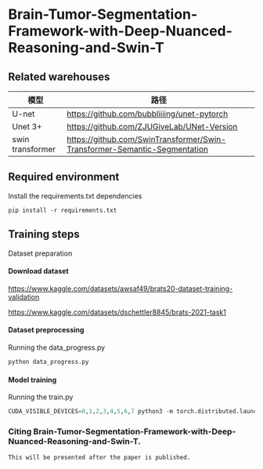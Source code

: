 # Brain-Tumor-Segmentation-Framework-with-Deep-Nuanced-Reasoning-and-Swin-T

## Related warehouses

| 模型             | 路径                                                         |
| ---------------- | ------------------------------------------------------------ |
| U-net            | https://github.com/bubbliiiing/unet-pytorch                  |
| Unet 3+          | https://github.com/ZJUGiveLab/UNet-Version                   |
| swin transformer | https://github.com/SwinTransformer/Swin-Transformer-Semantic-Segmentation |

## Required environment

Install the requirements.txt dependencies

```
pip install -r requirements.txt
```

## Training steps

Dataset preparation

#### Download dataset

https://www.kaggle.com/datasets/awsaf49/brats20-dataset-training-validation

https://www.kaggle.com/datasets/dschettler8845/brats-2021-task1

#### Dataset preprocessing

Running the data_progress.py

```python
python data_progress.py
```

#### Model training

Running the train.py

```python
CUDA_VISIBLE_DEVICES=0,1,2,3,4,5,6,7 python3 -m torch.distributed.launch --nproc_per_node 8 --master_port 20003 train.py
```



### Citing Brain-Tumor-Segmentation-Framework-with-Deep-Nuanced-Reasoning-and-Swin-T.

```
This will be presented after the paper is published.
```

